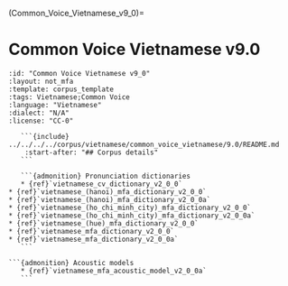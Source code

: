
(Common_Voice_Vietnamese_v9_0)=
# Common Voice Vietnamese v9.0

``````{corpus} Common Voice Vietnamese v9.0
:id: "Common Voice Vietnamese v9_0"
:layout: not_mfa
:template: corpus_template
:tags: Vietnamese;Common Voice
:language: "Vietnamese"
:dialect: "N/A"
:license: "CC-0"

   ```{include} ../../../../corpus/vietnamese/common_voice_vietnamese/9.0/README.md
    :start-after: "## Corpus details"
   ```

   ```{admonition} Pronunciation dictionaries
   * {ref}`vietnamese_cv_dictionary_v2_0_0`
* {ref}`vietnamese_(hanoi)_mfa_dictionary_v2_0_0`
* {ref}`vietnamese_(hanoi)_mfa_dictionary_v2_0_0a`
* {ref}`vietnamese_(ho_chi_minh_city)_mfa_dictionary_v2_0_0`
* {ref}`vietnamese_(ho_chi_minh_city)_mfa_dictionary_v2_0_0a`
* {ref}`vietnamese_(hue)_mfa_dictionary_v2_0_0`
* {ref}`vietnamese_mfa_dictionary_v2_0_0`
* {ref}`vietnamese_mfa_dictionary_v2_0_0a`
   ```

```{admonition} Acoustic models
   * {ref}`vietnamese_mfa_acoustic_model_v2_0_0a`
   ```
``````

